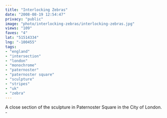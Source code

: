 ```yaml
---
title: "Interlocking Zebras"
date: "2008-08-19 12:54:47"
privacy: "public"
image: "photo/interlocking-zebras/interlocking-zebras.jpg"
views: "109"
faves: "4"
lat: "51514334"
lng: "-100455"
tags:
- "england"
- "intersection"
- "london"
- "monochrome"
- "paternoster"
- "paternoster square"
- "sculpture"
- "stripes"
- "uk"
- "zebra"
---
```

A close section of the sculpture in Paternoster Square in the City of London. - <a href="/photos/2008/08/19/interlocking-zebras"></a>
